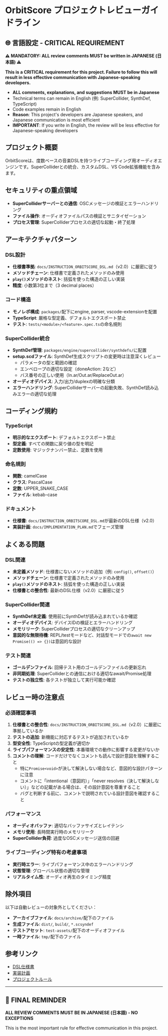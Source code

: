 # OrbitScore プロジェクトレビューガイドライン

## 🌐 言語設定 - CRITICAL REQUIREMENT

**⚠️ MANDATORY: ALL review comments MUST be written in JAPANESE (日本語) ⚠️**

**This is a CRITICAL requirement for this project. Failure to follow this will result in less effective communication with Japanese-speaking developers.**

- **ALL comments, explanations, and suggestions MUST be in Japanese**
- Technical terms can remain in English (例: SuperCollider, SynthDef, TypeScript)
- Code examples remain in English
- **Reason**: This project's developers are Japanese speakers, and Japanese communication is most efficient
- **IMPORTANT**: If you write in English, the review will be less effective for Japanese-speaking developers

## プロジェクト概要

OrbitScoreは、度数ベースの音楽DSLを持つライブコーディング用オーディオエンジンです。SuperColliderとの統合、カスタムDSL、VS Code拡張機能を含みます。

## セキュリティの重点領域

- **SuperColliderサーバーとの通信**: OSCメッセージの検証とエラーハンドリング
- **ファイル操作**: オーディオファイルパスの検証とサニタイゼーション
- **プロセス管理**: SuperColliderプロセスの適切な起動・終了処理

## アーキテクチャパターン

### DSL設計
- **仕様書準拠**: `docs/INSTRUCTION_ORBITSCORE_DSL.md`（v2.0）に厳密に従う
- **メソッドチェーン**: 仕様書で定義されたメソッドのみ使用
- **`play()`メソッドのネスト**: 括弧を使った構造の正しい実装
- **精度**: 小数第3位まで（3 decimal places）

### コード構造
- **モノレポ構成**: `packages/`配下にengine, parser, vscode-extensionを配置
- **TypeScript**: 厳格な型定義、デフォルトエクスポート禁止
- **テスト**: `tests/<module>/<feature>.spec.ts`の命名規則

### SuperCollider統合
- **SynthDef管理**: `packages/engine/supercollider/synthdefs/`に配置
- **setup.scdファイル**: SynthDef生成スクリプトの変更時は注意深くレビュー
  - パラメータの型と範囲の確認
  - エンベロープの適切な設定（doneAction: 2など）
  - バス番号の正しい使用（In.ar/Out.ar/ReplaceOut.ar）
- **オーディオデバイス**: 入力/出力/duplexの明確な分類
- **エラーハンドリング**: SuperColliderサーバーの起動失敗、SynthDef読み込みエラーの適切な処理

## コーディング規約

### TypeScript
- **明示的なエクスポート**: デフォルトエクスポート禁止
- **型定義**: すべての関数に戻り値の型を明記
- **定数使用**: マジックナンバー禁止、定数を使用

### 命名規則
- **関数**: camelCase
- **クラス**: PascalCase
- **定数**: UPPER_SNAKE_CASE
- **ファイル**: kebab-case

### ドキュメント
- **仕様書**: `docs/INSTRUCTION_ORBITSCORE_DSL.md`が最新のDSL仕様（v2.0）
- **実装計画**: `docs/IMPLEMENTATION_PLAN.md`でフェーズ管理

## よくある問題

### DSL関連
- **未定義メソッド**: 仕様書にないメソッドの追加（例: `config()`, `offset()`）
- **メソッドチェーン**: 仕様書で定義されたメソッドのみ使用
- **`play()`メソッドのネスト**: 括弧を使った構造の正しい実装
- **仕様書との整合性**: 最新のDSL仕様（v2.0）に厳密に従う

### SuperCollider関連
- **SynthDef未定義**: 使用前にSynthDefが読み込まれているか確認
- **オーディオデバイス**: デバイスIDの検証とエラーハンドリング
- **メモリリーク**: SuperColliderプロセスの適切なクリーンアップ
- **意図的な無限待機**: REPL/testモードなど、対話型モードでの`await new Promise(() => {})`は意図的な設計

### テスト関連
- **ゴールデンファイル**: 回帰テスト用のゴールデンファイルの更新忘れ
- **非同期処理**: SuperColliderとの通信における適切なawait/Promise処理
- **テストの独立性**: 各テストが独立して実行可能か確認

## レビュー時の注意点

### 必須確認事項
1. **仕様書との整合性**: `docs/INSTRUCTION_ORBITSCORE_DSL.md`（v2.0）に厳密に準拠しているか
2. **テストの追加**: 新機能に対応するテストが追加されているか
3. **型安全性**: TypeScriptの型定義が適切か
4. **ライブパフォーマンスの安定性**: 本番環境での動作に影響する変更がないか
5. **コメントの理解**: コードだけでなくコメントも読んで設計意図を理解すること
   - 特に`Promise<void>`が決して解決しない場合など、意図的な設計パターンに注意
   - コメントに「intentional（意図的）」「never resolves（決して解決しない）」などの記載がある場合は、その設計意図を尊重すること
   - バグと判断する前に、コメントで説明されている設計意図を確認すること

### パフォーマンス
- **オーディオバッファ**: 適切なバッファサイズとレイテンシ
- **メモリ使用**: 長時間実行時のメモリリーク
- **SuperCollider負荷**: 過度なOSCメッセージ送信の回避

### ライブコーディング特有の考慮事項
- **実行時エラー**: ライブパフォーマンス中のエラーハンドリング
- **状態管理**: グローバル状態の適切な管理
- **リアルタイム性**: オーディオ再生のタイミング精度

## 除外項目

以下は自動レビューの対象外としてください：
- **アーカイブファイル**: `docs/archive/`配下のファイル
- **生成ファイル**: `dist/`, `build/`, `*.scsyndef`
- **テストアセット**: `test-assets/`配下のオーディオファイル
- **一時ファイル**: `tmp/`配下のファイル

## 参考リンク

- [DSL仕様書](../docs/INSTRUCTION_ORBITSCORE_DSL.md)
- [実装計画](../docs/IMPLEMENTATION_PLAN.md)
- [プロジェクトルール](../docs/PROJECT_RULES.md)

---

## 🚨 FINAL REMINDER

**ALL REVIEW COMMENTS MUST BE IN JAPANESE (日本語) - NO EXCEPTIONS**

This is the most important rule for effective communication in this project.
